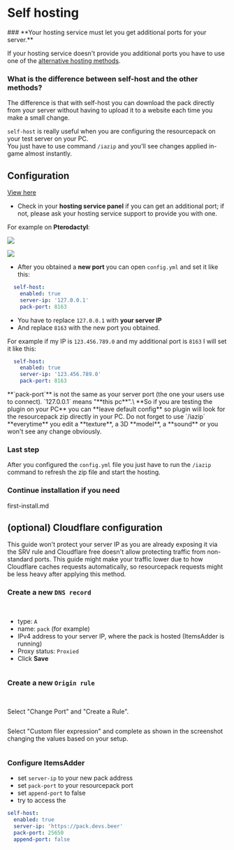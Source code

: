 # Self hosting


<Warning>
### **Your hosting service must let you get additional ports for your server.**

If your hosting service doesn't provide you additional ports you have to use one of the [alternative hosting methods](./).
</Warning>


### What is the difference between self-host and the other methods?

The difference is that with self-host you can download the pack directly from your server without having to upload it to a website each time you make a small change.

`self-host` is really useful when you are configuring the resourcepack on your test server on your PC.\
You just have to use command `/iazip` and you'll see changes applied in-game almost instantly.

## Configuration


[View here](https://www.youtube.com/watch?v=XoTwF4_HztU)


* Check in your **hosting service panel** if you can get an additional port; if not, please ask your hosting service support to provide you with one.

For example on **Pterodactyl**:

![](<../../.gitbook/assets/immagine (51).png>)

![](<../../.gitbook/assets/immagine (15).png>)

* After you obtained a **new port** you can open `config.yml` and set it like this:

```yaml
  self-host:
    enabled: true
    server-ip: '127.0.0.1'
    pack-port: 8163
```

* You have to replace `127.0.0.1` with **your server IP**
* And replace `8163` with the new port you obtained.

For example if my IP is `123.456.789.0` and my additional port is `8163` I will set it like this:

```yaml
  self-host:
    enabled: true
    server-ip: '123.456.789.0'
    pack-port: 8163
```


<Warning>
**`pack-port`** is not the same as your server port (the one your users use to connect).
</Warning>



<Note>
`127.0.0.1` means "**this pc**".\
**So if you are testing the plugin on your PC** you can **leave default config** so plugin will look for the resourcepack zip directly in your PC.
</Note>



<Warning>
Do not forget to use `/iazip` **everytime** you edit a **texture**, a 3D **model**, a **sound** or you won't see any change obviously.
</Warning>


### Last step

After you configured the `config.yml` file you just have to run the `/iazip` command to refresh the zip file and start the hosting.

### Continue installation if you need


<Card title="first-install.md" icon="text" href="/../first-install.md/">
first-install.md
</Card>


## (optional) Cloudflare configuration


<Warning>
This guide won't protect your server IP as you are already exposing it via the SRV rule and Cloudflare free doesn't allow protecting traffic from non-standard ports.
</Warning>



<Note>
This guide might make your traffic lower due to how Cloudflare caches requests automatically, so resourcepack requests might be less heavy after applying this method.
</Note>


### Create a new `DNS record`

<img src="../../.gitbook/assets/image (33).png" alt="" />

<img src="../../.gitbook/assets/image (39).png" alt="" />

* type: `A`
* name: `pack` (for example)
* IPv4 address to your server IP, where the pack is hosted (ItemsAdder is running)
* Proxy status: `Proxied`
* Click **Save**

<img src="../../.gitbook/assets/image (35).png" alt="" />

### Create a new `Origin rule`

<img src="../../.gitbook/assets/image (243).png" alt="" />

<img src="../../.gitbook/assets/image (244).png" alt="" />

Select "Change Port" and "Create a Rule".

<img src="../../.gitbook/assets/image (36).png" alt="" />

Select "Custom filer expression" and complete as shown in the screenshot changing the values based on your setup.

<img src="../../.gitbook/assets/image (41).png" alt="" />

### Configure ItemsAdder

* set `server-ip` to your new pack address
* set `pack-port` to your resourcepack port
* set `append-port` to false
* try to access the


```yml config.yml lines icon="yml"
self-host:
  enabled: true
  server-ip: 'https://pack.devs.beer'
  pack-port: 25650
  append-port: false
```

